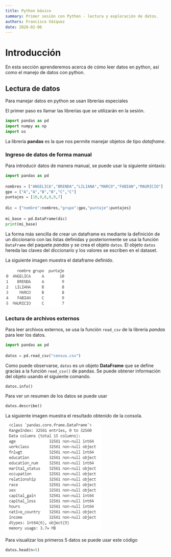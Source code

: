 ```yaml
---
title: Python básico
summary: Primer sesión con Python - lectura y exploración de datos.
authors: Francisco Vázquez
date: 2020-02-06
---
```


# Introducción

En esta sección aprenderemos acerca de cómo leer datos en python, así como el manejo de datos con python.

## Lectura de datos

Para manejar datos en python se usan librerías especiales

El primer paso es llamar las librerías que se utilizarán en la sesión.

````python
import pandas as pd
import numpy as np
import os
````

La librería __pandas__ es la que nos permite manejar objetos de tipo _dataframe_.

### Ingreso de datos de forma manual

Para introducir datos de manera manual, se puede usar la siguiente sintaxis:

````python
import pandas as pd

nombres = ["ANGELICA","BRENDA","LILIANA","MARCO","FABIAN","MAURICIO"]
gpo = ["A","A","B","B","C","C"]
puntajes = [10,9,8,8,9,7]

dic = {"nombre":nombres,"grupo":gpo,"puntaje":puntajes}

mi_base = pd.DataFrame(dic)
print(mi_base)
````

La forma más sencilla de crear un dataframe es mediante la definición de un diccionario con las listas definidas y posteriormente se usa la función `DataFrame` del paquete _pandas_ y se crea el objeto `datos`. El objeto `datos` hereda las claves del diccionario y los valores se escriben en el dataset.

La siguiente imagen muestra el dataframe definido.

![Resultado del dataset](img/dataframe.png)

### Lectura de archivos externos

Para leer archivos externos, se usa la función `read_csv` de la librería _pandas_ para leer los datos.

````python
import pandas as pd

datos = pd.read_csv("census.csv")
````

Como puede observarse, `datos` es un objeto **DataFrame** que se define gracias a la función `read_csv()` de pandas. Se puede obtener información del objeto usando el siguiente comando.

````python
datos.info()
````

Para ver un resumen de los datos se puede usar

````python
datos.describe()
````

La siguiente imagen muestra el resultado obtenido de la consola.

![Salida del objeto dataframe](img/info.png)

Para visualizar los primeros 5 datos se puede usar este código

````python
datos.head(n=5)
````

